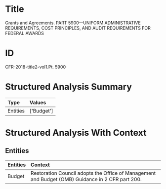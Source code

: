 # Title

 Grants and Agreements. PART 5900—UNIFORM ADMINISTRATIVE REQUIREMENTS, COST PRINCIPLES, AND AUDIT REQUIREMENTS FOR FEDERAL AWARDS


# ID

 CFR-2018-title2-vol1.Pt. 5900


# Structured Analysis Summary

| Type     | Values     |
|:---------|:-----------|
| Entities | ['Budget'] |


# Structured Analysis With Context

 


## Entities

| Entities   | Context                                                                                           |
|:-----------|:--------------------------------------------------------------------------------------------------|
| Budget     | Restoration Council adopts the Office of Management and Budget  (OMB) Guidance in 2 CFR part 200. |


